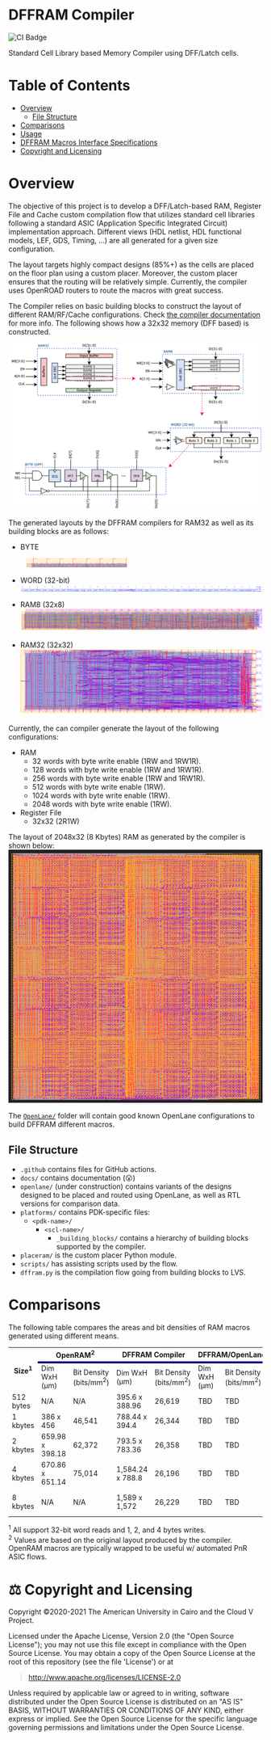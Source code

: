 # DFFRAM Compiler
![CI Badge](https://github.com/Cloud-V/DFFRAM/actions/workflows/main.yml/badge.svg?branch=main)

Standard Cell Library based Memory Compiler using DFF/Latch cells.

# Table of Contents
- [Overview](#overview)
  - [File Structure](#file-structure)
- [Comparisons](#comparisons)
- [Usage](./docs/Usage.md)
- [DFFRAM Macros Interface Specifications](./docs/md/Specs.md)
- [Copyright and Licensing](#️copyright-and-licensing)

# Overview
The objective of this project is to develop a DFF/Latch-based RAM, Register File and Cache custom compilation flow that utilizes standard cell libraries following a standard ASIC (Application Specific Integrated Circuit) implementation approach. Different views (HDL netlist, HDL functional models, LEF, GDS, Timing, …) are all generated for a given size configuration.

The layout targets highly compact designs (85%+) as the cells are placed on the floor plan using a custom placer. Moreover, the custom placer ensures that the routing will be relatively simple. Currently, the compiler uses OpenROAD routers to route the macros with great success. 

The Compiler relies on basic building blocks to construct the layout of different RAM/RF/Cache configurations. Check [the compiler documentation](./docs/Compiler.md) for more info. The following shows how a 32x32 memory (DFF based) is constructed.

![](./docs/img/ram_ex.png)

The generated layouts by the DFFRAM compilers for RAM32 as well as its building blocks are as follows:
- BYTE

&nbsp;&nbsp;&nbsp;&nbsp;&nbsp;&nbsp;&nbsp;&nbsp;&nbsp;<img src="./docs/img/byte_all_layers.png" alt="drawing" width="200"/> 
- WORD (32-bit)
![A Word; placed and routed, metal only, no outline](./docs/img/word_metal_only_no_outline.png)

- RAM8 (32x8)
![8 Words; placed and routed](./docs/img/8_routed_all_layers.png)

- RAM32 (32x32)
![32 Words; placed and routed](./docs/img/32_routed_all_layers.png)


Currently, the can compiler generate the layout of the following configurations:
- RAM
  - 32 words with byte write enable (1RW and 1RW1R).
  - 128 words with byte write enable (1RW and 1RW1R).
  - 256 words with byte write enable (1RW and 1RW1R).
  - 512 words with byte write enable (1RW).
  - 1024 words with byte write enable (1RW).
  - 2048 words with byte write enable (1RW).
- Register File
  - 32x32 (2R1W)

The layout of 2048x32 (8 Kbytes) RAM as generated by the compiler is shown below:
![8kbytes](./docs/img/8kb_layout.png)


The [`OpenLane/`](./OpenLane) folder will contain good known OpenLane configurations to build DFFRAM different macros. 
 
## File Structure
* `.github` contains files for GitHub actions.
* `docs/` contains documentation (😮)
* `openlane/` (under construction) contains variants of the designs designed to be placed and routed using OpenLane, as well as RTL versions for comparison data.
* `platforms/` contains PDK-specific files:
  * `<pdk-name>/`
    * `<scl-name>/`
      * `_building_blocks/` contains a hierarchy of building blocks supported by the compiler.
* `placeram/` is the custom placer Python module.
* `scripts/` has assisting scripts used by the flow.
* `dffram.py` is the compilation flow going from building blocks to LVS.

# Comparisons
The following table compares the areas and bit densities of RAM macros generated using different means.


<table>
  <tr>
    <th rowspan="2">Size<sup>1</sup></th> 
    <th colspan="2">OpenRAM<sup>2</sup></th> 
    <th colspan="2">DFFRAM Compiler</th> 
    <th colspan="2">DFFRAM/OpenLane</th> 
    <th colspan="2">RTL/OpenLane</th>
  </tr>
  <tr style="border-top:4px solid darkblue;">
    <td> Dim WxH (μm) </td> <td> Bit Density (bits/mm<sup>2</sup>) </td>
    <td> Dim WxH (μm) </td> <td> Bit Density (bits/mm<sup>2</sup>) </td>
    <td> Dim WxH (μm) </td> <td> Bit Density (bits/mm<sup>2</sup>) </td>
    <td> Dim WxH (μm) </td> <td> Bit Density (bits/mm<sup>2</sup>) </td>
  </tr>
  <tr>
    <td> 512 bytes </td>
    <td> N/A </td> <td> N/A </td>
    <td> 395.6 x 388.96 </td> <td> 26,619 </td>
    <td> TBD </td> <td> TBD </td>
    <td> 680.25 x 690.97 </td> <td> 8,714 </td>
  </tr>
  <tr>
    <td> 1 kbytes </td>
    <td> 386 x 456 </td> <td> 46,541 </td>
    <td> 788.44 x 394.4 <td> 26,344 </td>
    <td> TBD </td> <td> TBD </td>
    <td> 1,050 x 1,060 </td> <td> 7,360 </td>
  </tr>
  <tr>
    <td> 2 kbytes </td>
    <td> 659.98 x 398.18  </td> <td> 62,372 </td>
    <td> 793.5 x 783.36 </td> <td> 26,358 </td>
    <td> TBD </td> <td> TBD </td>
    <td> 1,439.615 x 1,450.335 </td> <td> 7,847 </td>
  </tr>
  <tr>
    <td> 4 kbytes </td>
    <td> 670.86 x 651.14 </td> <td> 75,014 </td>
    <td> 1,584.24 x 788.8 </td> <td> 26,196 </td>
    <td> TBD </td> <td> TBD </td>
    <td> 2,074 x 2,085 </td> <td> 7,578 </td>
    
  </tr>
  <tr>
    <td> 8 kbytes </td>
    <td> N/A </td> <td> N/A </td>
    <td> 1,589 x 1,572</td> <td> 26,229 </td>
    <td> TBD </td> <td> TBD </td>
    <td> 2,686.610 x 2,697.330 </td> <td> 9,043 </td>
  </tr>
</table>



<sup>1</sup> All support 32-bit word reads and 1, 2, and 4 bytes writes.  
<sup>2</sup> Values are based on the original layout produced by the compiler. OpenRAM macros are typically wrapped to be useful w/ automated PnR ASIC flows.

# ⚖️ Copyright and Licensing
<a id="copyright-and-licensing"></a>
Copyright ©2020-2021 The American University in Cairo and the Cloud V Project.

Licensed under the Apache License, Version 2.0 (the "Open Source License");
you may not use this file except in compliance with the Open Source License.
You may obtain a copy of the Open Source License at the root of this repository
(see the file 'License') or at

> http://www.apache.org/licenses/LICENSE-2.0

Unless required by applicable law or agreed to in writing, software
distributed under the Open Source License is distributed on an "AS IS" BASIS,
WITHOUT WARRANTIES OR CONDITIONS OF ANY KIND, either express or implied.
See the Open Source License for the specific language governing permissions and
limitations under the Open Source License.
